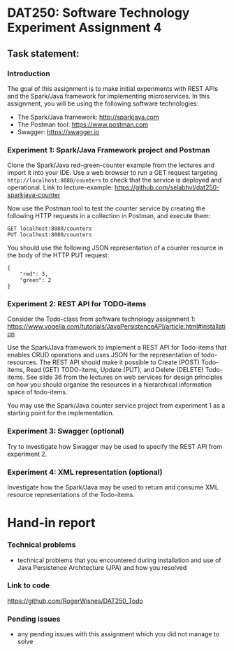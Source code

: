 # DAT250: Software Technology Experiment Assignment 4
## Task statement:
### Introduction
The goal of this assignment is to make initial experiments with REST APIs and the Spark/Java framework for implementing microservices. In this assignment, you will be using the following software technologies:
- The Spark/Java framework: http://sparkjava.com
- The Postman tool: https://www.postman.com
- Swagger: https://swagger.io

### Experiment 1: Spark/Java Framework project and Postman
Clone the Spark/Java red-green-counter example from the lectures and import it into your IDE. Use a web browser to run a GET request targeting `http://localhost:8080/counters` to check that the service is deployed and operational.
Link to lecture-example: https://github.com/selabhvl/dat250-sparkjava-counter

Now use the Postman tool to test the counter service by creating the following HTTP requests in a collection in Postman, and execute them:
```
GET localhost:8080/counters
PUT localhost:8080/counters
```

You should use the following JSON representation of a counter resource in the body of the HTTP PUT request:
```
{
    "red": 3,
    "green": 2
}
```

### Experiment 2: REST API for TODO-items
Consider the Todo-class from software technology assignment 1: https://www.vogella.com/tutorials/JavaPersistenceAPI/article.html#installation

Use the Spark/Java framework to implement a REST API for Todo-items that enables CRUD operations and uses JSON for the representation of todo-resources.
The REST API should make it possible to Create (POST) Todo-items, Read (GET) TODO-items, Update (PUT), and Delete (DELETE) Todo-items. See slide 36 from the lectures on web services for design principles on how you should organise the resources in a hierarchical information space of todo-items.

You may use the Spark/Java counter service project from experiment 1 as a starting point for the implementation.

### Experiment 3: Swagger (optional)
Try to investigate how Swagger may be used to specify the REST API from experiment 2.

### Experiment 4: XML representation (optional)
Investigate how the Spark/Java may be used to return and consume XML resource representations of the Todo-items.

# Hand-in report
### Technical problems
- technical problems that you encountered during installation and use of Java Persistence Architecture (JPA) and how you resolved

### Link to code
https://github.com/RogerWisnes/DAT250_Todo

### Pending issues
- any pending issues with this assignment which you did not manage to solve

